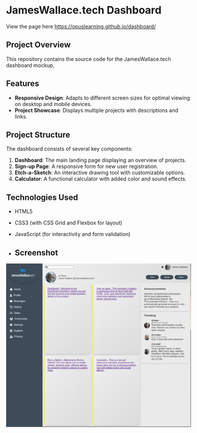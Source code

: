 



# JamesWallace.tech Dashboard

View the page here https://opuslearning.github.io/dashboard/

## Project Overview

This repository contains the source code for the JamesWallace.tech dashboard mockup, 
## Features

- **Responsive Design**: Adapts to different screen sizes for optimal viewing on desktop and mobile devices.
- **Project Showcase**: Displays multiple projects with descriptions and links.


## Project Structure

The dashboard consists of several key components:

1. **Dashboard**: The main landing page displaying an overview of projects.
2. **Sign-up Page**: A responsive form for new user registration.
3. **Etch-a-Sketch**: An interactive drawing tool with customizable options.
4. **Calculator**: A functional calculator with added color and sound effects.

## Technologies Used

- HTML5
- CSS3 (with CSS Grid and Flexbox for layout)
- JavaScript (for interactivity and form validation)

- ## Screenshot

![Dashboard Screenshot](image.png)
